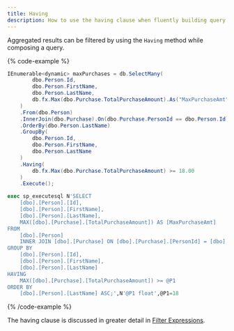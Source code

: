 ```yaml
---
title: Having
description: How to use the having clause when fluently building query expressions.
---
```


Aggregated results can be filtered by using the `Having` method while composing a query.

{% code-example %}
```csharp
IEnumerable<dynamic> maxPurchases = db.SelectMany(
        dbo.Person.Id,
        dbo.Person.FirstName, 
        dbo.Person.LastName,
        db.fx.Max(dbo.Purchase.TotalPurchaseAmount).As("MaxPurchaseAmt")
    )
    .From(dbo.Person)
    .InnerJoin(dbo.Purchase).On(dbo.Purchase.PersonId == dbo.Person.Id)
    .OrderBy(dbo.Person.LastName)
    .GroupBy(
        dbo.Person.Id, 
        dbo.Person.FirstName, 
        dbo.Person.LastName
    )
    .Having(
	    db.fx.Max(dbo.Purchase.TotalPurchaseAmount) >= 18.00
    )
    .Execute();
```
```sql
exec sp_executesql N'SELECT
    [dbo].[Person].[Id],
    [dbo].[Person].[FirstName],
    [dbo].[Person].[LastName],
    MAX([dbo].[Purchase].[TotalPurchaseAmount]) AS [MaxPurchaseAmt]
FROM
    [dbo].[Person]
    INNER JOIN [dbo].[Purchase] ON [dbo].[Purchase].[PersonId] = [dbo].[Person].[Id]
GROUP BY
    [dbo].[Person].[Id],
    [dbo].[Person].[FirstName],
    [dbo].[Person].[LastName]
HAVING
    MAX([dbo].[Purchase].[TotalPurchaseAmount]) >= @P1
ORDER BY
    [dbo].[Person].[LastName] ASC;',N'@P1 float',@P1=18
```
{% /code-example %}

The having clause is discussed in greater detail in [Filter Expressions](../../core-concepts/filters/filter-expressions).